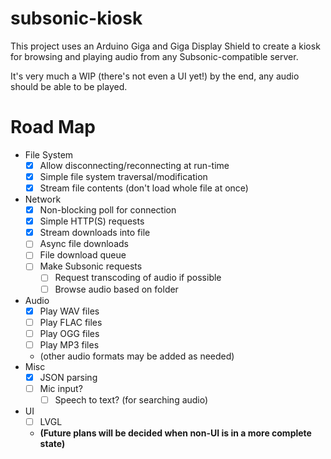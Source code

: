# subsonic-kiosk
This project uses an Arduino Giga and Giga Display Shield to create a kiosk for browsing and playing audio from any Subsonic-compatible server.

It's very much a WIP (there's not even a UI yet!) by the end, any audio should be able to be played.

# Road Map
- File System
  - [x] Allow disconnecting/reconnecting at run-time
  - [x] Simple file system traversal/modification
  - [x] Stream file contents (don't load whole file at once)
- Network
  - [x] Non-blocking poll for connection
  - [x] Simple HTTP(S) requests
  - [x] Stream downloads into file
  - [ ] Async file downloads
  - [ ] File download queue
  - [ ] Make Subsonic requests
    - [ ] Request transcoding of audio if possible
    - [ ] Browse audio based on folder
- Audio
    - [x] Play WAV files
    - [ ] Play FLAC files
    - [ ] Play OGG files
    - [ ] Play MP3 files
    - (other audio formats may be added as needed)
- Misc
    - [x] JSON parsing
    - [ ] Mic input?
      - [ ] Speech to text? (for searching audio)
- UI
    - [ ] LVGL
    - **(Future plans will be decided when non-UI is in a more complete state)**